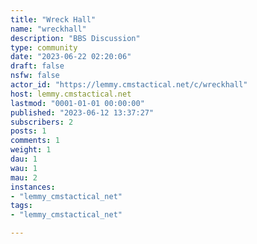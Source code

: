 ```yaml
---
title: "Wreck Hall" 
name: "wreckhall"
description: "BBS Discussion"
type: community
date: "2023-06-22 02:20:06"
draft: false
nsfw: false
actor_id: "https://lemmy.cmstactical.net/c/wreckhall"
host: lemmy.cmstactical.net
lastmod: "0001-01-01 00:00:00"
published: "2023-06-12 13:37:27"
subscribers: 2
posts: 1
comments: 1
weight: 1
dau: 1
wau: 1
mau: 2
instances:
- "lemmy_cmstactical_net"
tags: 
- "lemmy_cmstactical_net"

---
```


